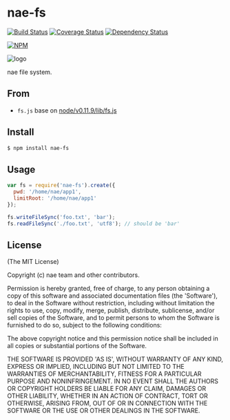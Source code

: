 nae-fs
=======

[![Build Status](https://secure.travis-ci.org/fengmk2/nae-fs.png)](http://travis-ci.org/fengmk2/nae-fs) [![Coverage Status](https://coveralls.io/repos/fengmk2/nae-fs/badge.png)](https://coveralls.io/r/fengmk2/nae-fs) [![Dependency Status](https://gemnasium.com/fengmk2/nae-fs.png)](https://gemnasium.com/fengmk2/nae-fs)

[![NPM](https://nodei.co/npm/nae-fs.png?downloads=true&stars=true)](https://nodei.co/npm/nae-fs/)

![logo](https://raw.github.com/fengmk2/nae-fs/master/logo.png)

nae file system.

## From

* `fs.js` base on [node/v0.11.9/lib/fs.js](https://raw.github.com/joyent/node/v0.11.9/lib/fs.js)

## Install

```bash
$ npm install nae-fs
```

## Usage

```js
var fs = require('nae-fs').create({
  pwd: '/home/nae/app1',
  limitRoot: '/home/nae/app1'
});

fs.writeFileSync('foo.txt', 'bar');
fs.readFileSync('./foo.txt', 'utf8'); // should be 'bar'
```

## License

(The MIT License)

Copyright (c) nae team and other contributors.

Permission is hereby granted, free of charge, to any person obtaining
a copy of this software and associated documentation files (the
'Software'), to deal in the Software without restriction, including
without limitation the rights to use, copy, modify, merge, publish,
distribute, sublicense, and/or sell copies of the Software, and to
permit persons to whom the Software is furnished to do so, subject to
the following conditions:

The above copyright notice and this permission notice shall be
included in all copies or substantial portions of the Software.

THE SOFTWARE IS PROVIDED 'AS IS', WITHOUT WARRANTY OF ANY KIND,
EXPRESS OR IMPLIED, INCLUDING BUT NOT LIMITED TO THE WARRANTIES OF
MERCHANTABILITY, FITNESS FOR A PARTICULAR PURPOSE AND NONINFRINGEMENT.
IN NO EVENT SHALL THE AUTHORS OR COPYRIGHT HOLDERS BE LIABLE FOR ANY
CLAIM, DAMAGES OR OTHER LIABILITY, WHETHER IN AN ACTION OF CONTRACT,
TORT OR OTHERWISE, ARISING FROM, OUT OF OR IN CONNECTION WITH THE
SOFTWARE OR THE USE OR OTHER DEALINGS IN THE SOFTWARE.
